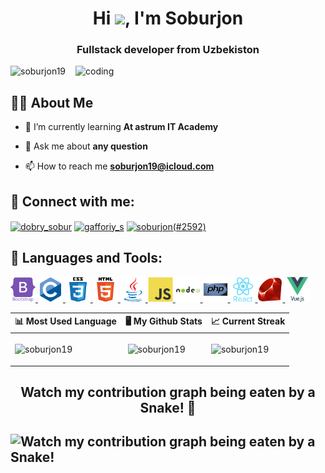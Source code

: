<h1 align="center">Hi <img src="https://raw.githubusercontent.com/MartinHeinz/MartinHeinz/master/wave.gif" width="30px">, I'm Soburjon</h1>
<h3 align="center">Fullstack developer from Uzbekiston</h3>

<img align="right" alt="coding" width="400" src="https://dxbcode.com/assets/images/39998-web-development.gif">

<p align="left"> <img src="https://komarev.com/ghpvc/?username=soburjon19&label=Profile%20views&color=0e75b6&style=flat" alt="soburjon19" /> </p>

## 🙋‍♂️ About Me

- 🌱 I’m currently learning **At astrum IT Academy**

- 💬 Ask me about **any question**

- 📫 How to reach me **soburjon19@icloud.com**

## 📱 Connect with me:
<p align="left">
<a href="https://fb.com/dobry_sobur" target="blank"><img align="center" src="https://raw.githubusercontent.com/rahuldkjain/github-profile-readme-generator/master/src/images/icons/Social/facebook.svg" alt="dobry_sobur" height="30" width="40" /></a>
<a href="https://instagram.com/gafforiy_s" target="blank"><img align="center" src="https://raw.githubusercontent.com/rahuldkjain/github-profile-readme-generator/master/src/images/icons/Social/instagram.svg" alt="gafforiy_s" height="30" width="40" /></a>
<a href="https://discord.gg/soburjon(#2592)" target="blank"><img align="center" src="https://raw.githubusercontent.com/rahuldkjain/github-profile-readme-generator/master/src/images/icons/Social/discord.svg" alt="soburjon(#2592)" height="30" width="40" /></a>
</p>

## 🚀 Languages and Tools:

<p align="left"> <a href="https://getbootstrap.com" target="_blank" rel="noreferrer"> <img src="https://raw.githubusercontent.com/devicons/devicon/master/icons/bootstrap/bootstrap-plain-wordmark.svg" alt="bootstrap" width="40" height="40"/> </a> <a href="https://www.cprogramming.com/" target="_blank" rel="noreferrer"> <img src="https://raw.githubusercontent.com/devicons/devicon/master/icons/c/c-original.svg" alt="c" width="40" height="40"/> </a> <a href="https://www.w3schools.com/css/" target="_blank" rel="noreferrer"> <img src="https://raw.githubusercontent.com/devicons/devicon/master/icons/css3/css3-original-wordmark.svg" alt="css3" width="40" height="40"/> </a> <a href="https://www.w3.org/html/" target="_blank" rel="noreferrer"> <img src="https://raw.githubusercontent.com/devicons/devicon/master/icons/html5/html5-original-wordmark.svg" alt="html5" width="40" height="40"/> </a> <a href="https://www.java.com" target="_blank" rel="noreferrer"> <img src="https://raw.githubusercontent.com/devicons/devicon/master/icons/java/java-original.svg" alt="java" width="40" height="40"/> </a> <a href="https://developer.mozilla.org/en-US/docs/Web/JavaScript" target="_blank" rel="noreferrer"> <img src="https://raw.githubusercontent.com/devicons/devicon/master/icons/javascript/javascript-original.svg" alt="javascript" width="40" height="40"/> </a> <a href="https://nodejs.org" target="_blank" rel="noreferrer"> <img src="https://raw.githubusercontent.com/devicons/devicon/master/icons/nodejs/nodejs-original-wordmark.svg" alt="nodejs" width="40" height="40"/> </a> <a href="https://www.php.net" target="_blank" rel="noreferrer"> <img src="https://raw.githubusercontent.com/devicons/devicon/master/icons/php/php-original.svg" alt="php" width="40" height="40"/> </a> <a href="https://reactjs.org/" target="_blank" rel="noreferrer"> <img src="https://raw.githubusercontent.com/devicons/devicon/master/icons/react/react-original-wordmark.svg" alt="react" width="40" height="40"/> </a> <a href="https://www.ruby-lang.org/en/" target="_blank" rel="noreferrer"> <img src="https://raw.githubusercontent.com/devicons/devicon/master/icons/ruby/ruby-original.svg" alt="ruby" width="40" height="40"/> </a> <a href="https://vuejs.org/" target="_blank" rel="noreferrer"> <img src="https://raw.githubusercontent.com/devicons/devicon/master/icons/vuejs/vuejs-original-wordmark.svg" alt="vuejs" width="40" height="40"/> </a> </p>

| 📊 Most Used Language | 🖥 My Github Stats | 📈 Current Streak |
| :------------------------- | :------------------------- | :------------------------- |
| <p><img align="center" src="https://github-readme-stats.vercel.app/api/top-langs?username=soburjon19&show_icons=true&locale=en&layout=compact" alt="soburjon19" /></p> | <p>&nbsp;<img align="center" style="background-black" src="https://github-readme-stats.vercel.app/api?username=soburjon19&show_icons=true&locale=en" alt="soburjon19" /></p> | <p><img align="center" src="https://github-readme-streak-stats.herokuapp.com/?user=soburjon19&" alt="soburjon19" /></p> |



<h2 align="center">Watch my contribution graph being eaten by a Snake! 🐍<h2>

![Watch my contribution graph being eaten by a Snake!](https://raw.githubusercontent.com/soburjon19/soburjon19/master/snake.svg)
